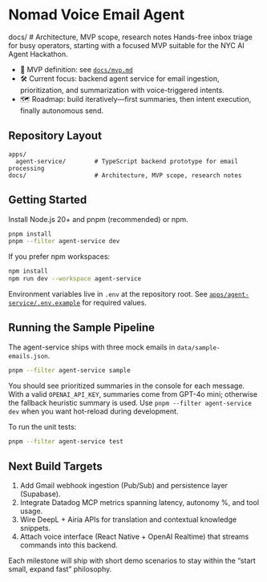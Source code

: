 # Nomad Voice Email Agent

docs/                   # Architecture, MVP scope, research notes
Hands-free inbox triage for busy operators, starting with a focused MVP suitable for the NYC AI Agent Hackathon.

- 📄 MVP definition: see [`docs/mvp.md`](./docs/mvp.md)
- 🛠️ Current focus: backend agent service for email ingestion, prioritization, and summarization with voice-triggered intents.
- 🗺️ Roadmap: build iteratively—first summaries, then intent execution, finally autonomous send.

## Repository Layout

```
apps/
  agent-service/        # TypeScript backend prototype for email processing
docs/                   # Architecture, MVP scope, research notes
```

## Getting Started

Install Node.js 20+ and pnpm (recommended) or npm.

```bash
pnpm install
pnpm --filter agent-service dev
```

If you prefer npm workspaces:

```bash
npm install
npm run dev --workspace agent-service
```

Environment variables live in `.env` at the repository root. See [`apps/agent-service/.env.example`](./apps/agent-service/.env.example) for required values.

## Running the Sample Pipeline

The agent-service ships with three mock emails in `data/sample-emails.json`.

```bash
pnpm --filter agent-service sample
```

You should see prioritized summaries in the console for each message. With a valid `OPENAI_API_KEY`, summaries come from GPT-4o mini; otherwise the fallback heuristic summary is used. Use `pnpm --filter agent-service dev` when you want hot-reload during development.

To run the unit tests:

```bash
pnpm --filter agent-service test
```

## Next Build Targets

1. Add Gmail webhook ingestion (Pub/Sub) and persistence layer (Supabase).
2. Integrate Datadog MCP metrics spanning latency, autonomy %, and tool usage.
3. Wire DeepL + Airia APIs for translation and contextual knowledge snippets.
4. Attach voice interface (React Native + OpenAI Realtime) that streams commands into this backend.

Each milestone will ship with short demo scenarios to stay within the “start small, expand fast” philosophy.
